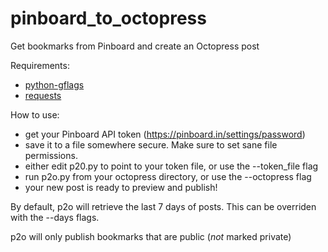 pinboard_to_octopress
=====================

Get bookmarks from Pinboard and create an Octopress post

Requirements:

* [python-gflags](https://code.google.com/p/python-gflags/)
* [requests](http://python-requests.org)

How to use:

* get your Pinboard API token (https://pinboard.in/settings/password)
* save it to a file somewhere secure. Make sure to set sane file permissions.
* either edit p20.py to point to your token file, or use the --token_file flag
* run p2o.py from your octopress directory, or use the --octopress flag
* your new post is ready to preview and publish!

By default, p2o will retrieve the last 7 days of posts. This can be overriden
with the --days flags.

p2o will only publish bookmarks that are public (*not* marked private)
